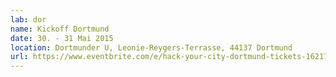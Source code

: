 ```yaml
---
lab: dor
name: Kickoff Dortmund
date: 30. - 31 Mai 2015
location: Dortmunder U, Leonie-Reygers-Terrasse, 44137 Dortmund
url: https://www.eventbrite.com/e/hack-your-city-dortmund-tickets-16217357553
---
```



